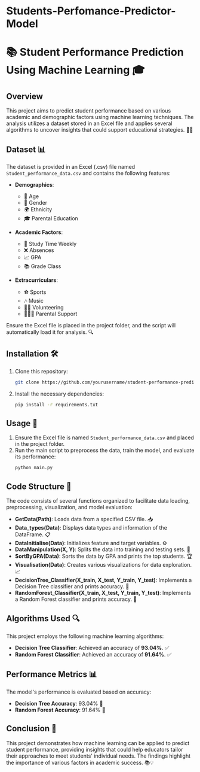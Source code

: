 # Students-Perfomance-Predictor-Model

# 📚 Student Performance Prediction Using Machine Learning 🎓

## Overview
This project aims to predict student performance based on various academic and demographic factors using machine learning techniques. The analysis utilizes a dataset stored in an Excel file and applies several algorithms to uncover insights that could support educational strategies. 🌟✨

## Dataset 📊
The dataset is provided in an Excel (.csv) file named `Student_performance_data.csv` and contains the following features:

- **Demographics**:
  - 👶 Age
  - 🚻 Gender
  - 🌍 Ethnicity
  - 🎓 Parental Education

- **Academic Factors**:
  - 📖 Study Time Weekly
  - ❌ Absences
  - 📈 GPA
  - 📚 Grade Class

- **Extracurriculars**:
  - ⚽ Sports
  - 🎶 Music
  - 🙋‍♀️ Volunteering
  - 👨‍👩‍👧 Parental Support

Ensure the Excel file is placed in the project folder, and the script will automatically load it for analysis. 🔍

## Installation 🛠️
1. Clone this repository:
   ```bash
   git clone https://github.com/yourusername/student-performance-prediction.git
   ```
2. Install the necessary dependencies:
   ```bash
   pip install -r requirements.txt
   ```

## Usage 🚀
1. Ensure the Excel file is named `Student_performance_data.csv` and placed in the project folder.
2. Run the main script to preprocess the data, train the model, and evaluate its performance:
   ```bash
   python main.py
   ```

## Code Structure 📝
The code consists of several functions organized to facilitate data loading, preprocessing, visualization, and model evaluation:

- **GetData(Path)**: Loads data from a specified CSV file. 📥
- **Data_types(Data)**: Displays data types and information of the DataFrame. 📋
- **DataInitialise(Data)**: Initializes feature and target variables. ⚙️
- **DataManipulation(X, Y)**: Splits the data into training and testing sets. 🧩
- **SortByGPA(Data)**: Sorts the data by GPA and prints the top students. 🏆
- **Visualisation(Data)**: Creates various visualizations for data exploration. 📈
- **DecisionTree_Classifier(X_train, X_test, Y_train, Y_test)**: Implements a Decision Tree classifier and prints accuracy. 🌳
- **RandomForest_Classifier(X_train, X_test, Y_train, Y_test)**: Implements a Random Forest classifier and prints accuracy. 🌲

## Algorithms Used 🔍
This project employs the following machine learning algorithms:
- **Decision Tree Classifier**: Achieved an accuracy of **93.04%**. ✅
- **Random Forest Classifier**: Achieved an accuracy of **91.64%**. ✅

## Performance Metrics 📊
The model's performance is evaluated based on accuracy:
- **Decision Tree Accuracy**: 93.04% 🎯
- **Random Forest Accuracy**: 91.64% 🎯

## Conclusion 🎉
This project demonstrates how machine learning can be applied to predict student performance, providing insights that could help educators tailor their approaches to meet students' individual needs. The findings highlight the importance of various factors in academic success. 📚💡
